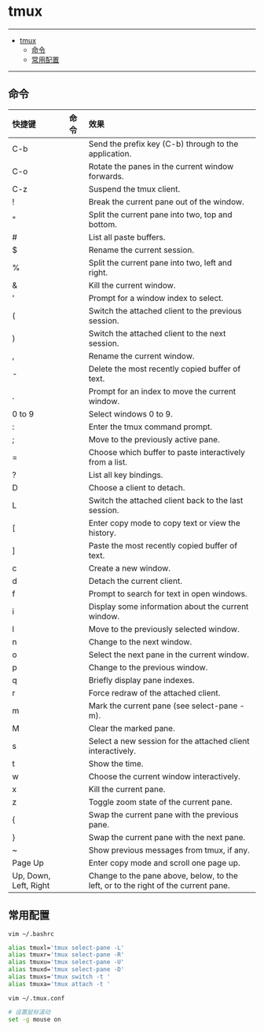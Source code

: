 # tmux

------

- [tmux](#tmux)
	- [命令](#命令)
	- [常用配置](#常用配置)

------

## 命令

| 快捷键                | 命令 | 效果                                                                               |
| :-------------------- | :--- | :--------------------------------------------------------------------------------- |
| C-b                   |      | Send the prefix key (C-b) through to the application.                              |
| C-o                   |      | Rotate the panes in the current window forwards.                                   |
| C-z                   |      | Suspend the tmux client.                                                           |
| !                     |      | Break the current pane out of the window.                                          |
| "                     |      | Split the current pane into two, top and bottom.                                   |
| #                     |      | List all paste buffers.                                                            |
| $                     |      | Rename the current session.                                                        |
| %                     |      | Split the current pane into two, left and right.                                   |
| &                     |      | Kill the current window.                                                           |
| '                     |      | Prompt for a window index to select.                                               |
| (                     |      | Switch the attached client to the previous session.                                |
| )                     |      | Switch the attached client to the next session.                                    |
| ,                     |      | Rename the current window.                                                         |
| -                     |      | Delete the most recently copied buffer of text.                                    |
| .                     |      | Prompt for an index to move the current window.                                    |
| 0 to 9                |      | Select windows 0 to 9.                                                             |
| :                     |      | Enter the tmux command prompt.                                                     |
| ;                     |      | Move to the previously active pane.                                                |
| =                     |      | Choose which buffer to paste interactively from a list.                            |
| ?                     |      | List all key bindings.                                                             |
| D                     |      | Choose a client to detach.                                                         |
| L                     |      | Switch the attached client back to the last session.                               |
| [                     |      | Enter copy mode to copy text or view the history.                                  |
| ]                     |      | Paste the most recently copied buffer of text.                                     |
| c                     |      | Create a new window.                                                               |
| d                     |      | Detach the current client.                                                         |
| f                     |      | Prompt to search for text in open windows.                                         |
| i                     |      | Display some information about the current window.                                 |
| l                     |      | Move to the previously selected window.                                            |
| n                     |      | Change to the next window.                                                         |
| o                     |      | Select the next pane in the current window.                                        |
| p                     |      | Change to the previous window.                                                     |
| q                     |      | Briefly display pane indexes.                                                      |
| r                     |      | Force redraw of the attached client.                                               |
| m                     |      | Mark the current pane (see select-pane -m).                                        |
| M                     |      | Clear the marked pane.                                                             |
| s                     |      | Select a new session for the attached client interactively.                        |
| t                     |      | Show the time.                                                                     |
| w                     |      | Choose the current window interactively.                                           |
| x                     |      | Kill the current pane.                                                             |
| z                     |      | Toggle zoom state of the current pane.                                             |
| {                     |      | Swap the current pane with the previous pane.                                      |
| }                     |      | Swap the current pane with the next pane.                                          |
| ~                     |      | Show previous messages from tmux, if any.                                          |
| Page Up               |      | Enter copy mode and scroll one page up.                                            |
| Up, Down, Left, Right |      | Change to the pane above, below, to the left, or to the right of the current pane. |


## 常用配置

	vim ~/.bashrc

```sh
alias tmuxl='tmux select-pane -L'
alias tmuxr='tmux select-pane -R'
alias tmuxu='tmux select-pane -U'
alias tmuxd='tmux select-pane -D'
alias tmuxs='tmux switch -t '
alias tmuxa='tmux attach -t '
```

	vim ~/.tmux.conf

```sh
# 设置鼠标滚动
set -g mouse on
```
